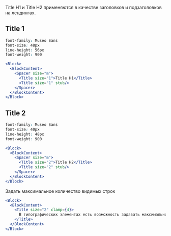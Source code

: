 Title H1 и Title H2 применяются в качестве заголовков и подзаголовков на лендингах.

## Title 1

```css static
font-family: Museo Sans
font-size: 48px
line-height: 56px
font-weight: 900
```

```jsx
<Block>
  <BlockContent>
    <Spacer size="m">
      <Title size="1">Title H1</Title>
      <Title size="1" stub/>
    </Spacer>
  </BlockContent>
</Block>
```

## Title 2

```css static
font-family: Museo Sans
font-size: 40px
line-height: 48px
font-weight: 900
```

```jsx
<Block>
  <BlockContent>
    <Spacer size="m">
      <Title size="2">Title H2</Title>
      <Title size="2" stub/>
    </Spacer>
  </BlockContent>
</Block>
```

Задать максимальное количество видимых строк

```jsx
<Block>
  <BlockContent>
    <Title size="2" clamp={4}>
      В типографических элементах есть возможность задавать максимальное количество видимых строк через свойство clamp. Если текст выходит за заданные рамки, в конце текста будет добавлено многоточие
    </Title>
  </BlockContent>
</Block>
```
